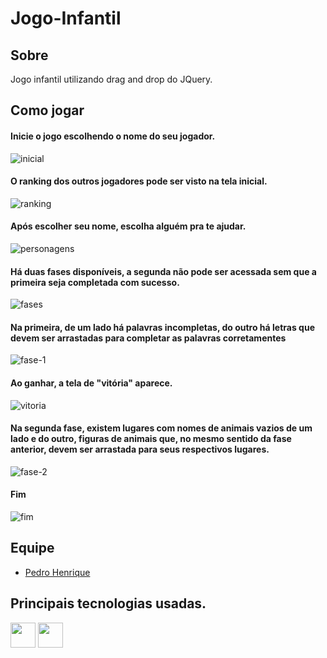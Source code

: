 # Jogo-Infantil  

## Sobre

Jogo infantil utilizando drag and drop do JQuery.

## Como jogar

#### Inicie o jogo escolhendo o nome do seu jogador.
![inicial](https://user-images.githubusercontent.com/69046604/137670739-47f3ba65-002a-434a-9172-4a606f4b7b45.PNG)

#### O ranking dos outros jogadores pode ser visto na tela inicial.
![ranking](https://user-images.githubusercontent.com/69046604/137670741-ccf5323f-5c88-4285-8d1f-b92b84ae92d4.PNG)

#### Após escolher seu nome, escolha alguém pra te ajudar.
![personagens](https://user-images.githubusercontent.com/69046604/137670740-ce2dc5b5-4669-4e91-900d-8fc656ad49c3.PNG)

#### Há duas fases disponíveis, a segunda não pode ser acessada sem que a primeira seja completada com sucesso.
![fases](https://user-images.githubusercontent.com/69046604/137670735-96007f35-9978-457e-ba66-80cb50f22a56.PNG)

#### Na primeira, de um lado há palavras incompletas, do outro há letras que devem ser arrastadas para completar as palavras corretamentes
![fase-1](https://user-images.githubusercontent.com/69046604/137670745-6d1c3f29-2439-4bf2-9566-976e6b2babbe.PNG)

#### Ao ganhar, a tela de "vitória" aparece.
![vitoria](https://user-images.githubusercontent.com/69046604/137670742-598be190-8c61-4375-a4fd-5534ce6a80c0.PNG)

#### Na segunda fase, existem lugares com nomes de animais vazios de um lado e do outro, figuras de animais que, no mesmo sentido da fase anterior, devem ser arrastada para seus respectivos lugares.
![fase-2](https://user-images.githubusercontent.com/69046604/137670734-0fdd9704-c8c1-47e2-9397-6904ef448502.PNG)

#### Fim
![fim](https://user-images.githubusercontent.com/69046604/137670737-9e3f8b5a-9809-4375-8afa-f68e338b8a7e.PNG)
## Equipe
  - [Pedro Henrique](https://github.com/FerreiraPedroo)

## Principais tecnologias usadas.
<div>
  <img width="40px" src="https://cdn.jsdelivr.net/gh/devicons/devicon/icons/jquery/jquery-original.svg" />
  <img width="40px" src="https://cdn.jsdelivr.net/gh/devicons/devicon/icons/nodejs/nodejs-original.svg" />
</div>



